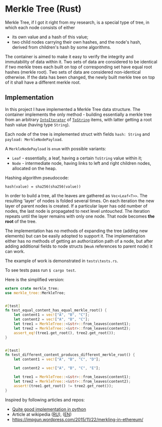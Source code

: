 # Merkle Tree (Rust)

Merkle Tree, if I got it right from my research, is a special type of tree,
in which each node consists of either
- its own value and a hash of this value;
- two child nodes carrying their own hashes, and the node's hash, derived from children's hash by some algorithms.

The container is aimed to make it easy to verify the integrity and immutability of data within it.
Two sets of data are considered to be identical if two merkle trees each built on top of corresponding set have equal root hashes (merkle root).
Two sets of data are considered non-identical otherwise.
If the data has been changed, the newly built merkle tree on top of it shall have a different merkle root.


## Implementation
In this project I have implemented a Merkle Tree data structure.
The container implements the only method - 
building essentially a merkle tree from an arbitrary [`IntoIterator`](https://doc.rust-lang.org/1.21.0/std/iter/trait.IntoIterator.html) 
of [`ToString`](https://doc.rust-lang.org/1.21.0/std/string/trait.ToString.html) items,
with latter getting a root hash value (having type `String`).

Each node of the tree is implemented struct with fields `hash: String` and `payload: MerkleNodePayload`.

A `MerkleNodePayload` is `enum` with possible variants:
- `Leaf` - essentially, a leaf, having a certain `ToString` value within it;
- `Node` - intermediate node, having links to left and right children nodes, allocated on the heap.

Hashing algorithm pseudocode:
```
hash(value) = sha256(sha256(value))
```

In order to build a tree, all the leaves are gathered as `Vec<Leaf<T>>`.
The resulting 'layer' of nodes is folded several times.
On each iteration the new layer of parent nodes is created.
If a particular layer has odd number of nodes, the last node is propagated to next level *untouched*.
The iteration repeats until the layer remains with only one node. That node becomes **the root** of the tree. 

The implementation has no methods of expanding the tree (adding new elements) but can be easily adopted to support it.
The implementation either has no methods of getting an authorization path of a node, but after adding additional fields to node structs (`Weak` references to parent node) it can work.

The example of work is demonstrated in `tests\tests.rs`.

To see tests pass run `$ cargo test`.

Here is the simplified version:

```rust
extern crate merkle_tree;
use merkle_tree::MerkleTree;


#[test]
fn test_equal_content_has_equal_merkle_root() {
    let content1 = vec!["A", "B", "C"];
    let content2 = vec!["A", "B", "C"];
    let tree1 = MerkleTree::<&str>::from_leaves(content1);
    let tree2 = MerkleTree::<&str>::from_leaves(content2);
    assert_eq!(tree1.get_root(), tree2.get_root());
}


#[test]
fn test_different_content_produces_different_merkle_root() {
    let content1 = vec!["A", "B", "C", "D"];

    let content2 = vec!["A", "B", "C", "E"];

    let tree1 = MerkleTree::<&str>::from_leaves(content1);
    let tree2 = MerkleTree::<&str>::from_leaves(content2);
    assert!(tree1.get_root() != tree2.get_root());
}
```

Inspired by following articles and repos:
- [Quite good implementation in python](https://github.com/jvsteiner/merkletree)
- Article at wikipedia ([RU](https://ru.wikipedia.org/wiki/%D0%94%D0%B5%D1%80%D0%B5%D0%B2%D0%BE_%D1%85%D0%B5%D1%88%D0%B5%D0%B9)), ([EN](https://en.wikipedia.org/wiki/Merkle_tree))
- https://impgun.wordpress.com/2015/11/22/merkling-in-ethereum/
